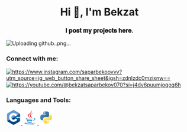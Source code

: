 <h1 align="center">Hi 👋, I'm Bekzat</h1>
<h3 align="center">𝐈 𝐩𝐨𝐬𝐭 𝐦𝐲 𝐩𝐫𝐨𝐣𝐞𝐜𝐭𝐬 𝐡𝐞𝐫𝐞.</h3>

![Uploading github..png…]()



<h3 align="left">Connect with me:</h3>
<p align="left">
<a href="https://instagram.com/https://www.instagram.com/saparbekoovvv?utm_source=ig_web_button_share_sheet&igsh=zdnlzdc0mzixnw==" target="blank"><img align="center" src="https://raw.githubusercontent.com/rahuldkjain/github-profile-readme-generator/master/src/images/icons/Social/instagram.svg" alt="https://www.instagram.com/saparbekoovvv?utm_source=ig_web_button_share_sheet&igsh=zdnlzdc0mzixnw==" height="30" width="40" /></a>
<a href="https://www.youtube.com/c/https://youtube.com/@bekzatsaparbekov070?si=j4dv6puumjogog6h" target="blank"><img align="center" src="https://raw.githubusercontent.com/rahuldkjain/github-profile-readme-generator/master/src/images/icons/Social/youtube.svg" alt="https://youtube.com/@bekzatsaparbekov070?si=j4dv6puumjogog6h" height="30" width="40" /></a>
</p>

<h3 align="left">Languages and Tools:</h3>
<p align="left"> <a href="https://www.w3schools.com/cpp/" target="_blank" rel="noreferrer"> <img src="https://raw.githubusercontent.com/devicons/devicon/master/icons/cplusplus/cplusplus-original.svg" alt="cplusplus" width="40" height="40"/> </a> <a href="https://www.java.com" target="_blank" rel="noreferrer"> <img src="https://raw.githubusercontent.com/devicons/devicon/master/icons/java/java-original.svg" alt="java" width="40" height="40"/> </a> <a href="https://www.python.org" target="_blank" rel="noreferrer"> <img src="https://raw.githubusercontent.com/devicons/devicon/master/icons/python/python-original.svg" alt="python" width="40" height="40"/> </a> </p>
